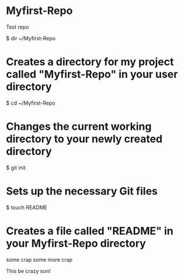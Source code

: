 Myfirst-Repo
============

Test repo 

$ dir ~/Myfirst-Repo
# Creates a directory for my project called "Myfirst-Repo" in your user directory

$ cd ~/Myfirst-Repo
# Changes the current working directory to your newly created directory

$ git init
# Sets up the necessary Git files

$ touch README
# Creates a file called "README" in your Myfirst-Repo directory

some crap some more crap

This be crazy son!
